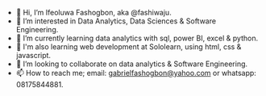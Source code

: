 - 👋 Hi, I’m Ifeoluwa Fashogbon, aka @fashiwaju.
- 👀 I’m interested in Data Analytics, Data Sciences & Software Engineering.
- 🌱 I’m currently learning data analytics with sql, power BI, excel & python. 
- 🫠 I'm also learning web development at Sololearn, using html, css & javascript.
- 💞️ I’m looking to collaborate on data analytics & Software Engineering.
- 📫 How to reach me; email: gabrielfashogbon@yahoo.com or whatsapp: 08175844881.

<!---
fashiwaju/fashiwaju is a ✨ special ✨ repository because its `README.md` (this file) appears on your GitHub profile.
You can click the Preview link to take a look at your changes.
--->
